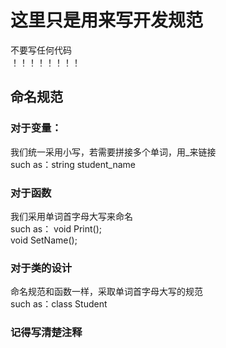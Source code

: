 # 这里只是用来写开发规范  
不要写任何代码  
！！！！！！！！
## 命名规范
### 对于变量：  
我们统一采用小写，若需要拼接多个单词，用_来链接  
such as：string student_name  
### 对于函数  
我们采用单词首字母大写来命名  
such as： void Print();  
void SetName();  
### 对于类的设计  
命名规范和函数一样，采取单词首字母大写的规范  
such as：class Student
### 记得写清楚注释
